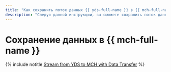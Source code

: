 ```yaml
---
title: "Как сохранить поток данных {{ yds-full-name }} в {{ mch-full-name }}"
description: "Следуя данной инструкции, вы сможете сохранить поток данных {{ yds-full-name }} в {{ mch-full-name }}."
---
```


# Сохранение данных в {{ mch-full-name }}

{% include notitle [Stream from YDS to MCH with Data Transfer](../../_tutorials/dataplatform/yds-to-clickhouse.md) %}

